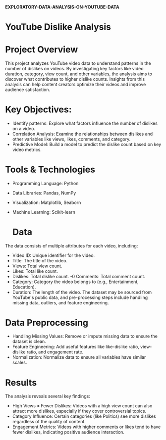 #### EXPLORATORY-DATA-ANALYSIS-ON-YOUTUBE-DATA

# YouTube Dislike Analysis

# Project Overview
This project analyzes YouTube video data to understand patterns in the number of dislikes on videos. By investigating key factors like video duration, category, view count, and other variables, the analysis aims to discover what contributes to higher dislike counts. Insights from this analysis can help content creators optimize their videos and improve audience satisfaction.

# Key Objectives:
- Identify patterns: Explore what factors influence the number of dislikes on a video.
- Correlation Analysis: Examine the relationships between dislikes and other variables like views, likes, comments, and category.
- Predictive Model: Build a model to predict the dislike count based on key video metrics.

# Tools & Technologies
- Programming Language: Python
- Data Libraries: Pandas, NumPy
- Visualization: Matplotlib, Seaborn
- Machine Learning: Scikit-learn

  # Data
The data consists of multiple attributes for each video, including:

- Video ID: Unique identifier for the video.
- Title: The title of the video.
- Views: Total view count.
- Likes: Total like count.
- Dislikes: Total dislike count.
-0 Comments: Total comment count.
- Category: Category the video belongs to (e.g., Entertainment, Education).
- Duration: The length of the video.
The dataset may be sourced from YouTube's public data, and pre-processing steps include handling missing data, outliers, and feature engineering.

# Data Preprocessing
- Handling Missing Values: Remove or impute missing data to ensure the dataset is clean.
- Feature Engineering: Add useful features like like-dislike ratio, view-dislike ratio, and engagement rate.
- Normalization: Normalize data to ensure all variables have similar scales.

# Results
The analysis reveals several key findings:

- High Views ≠ Fewer Dislikes: Videos with a high view count can also attract more dislikes, especially if they cover controversial topics.
- Category Influence: Certain categories (like Politics) see more dislikes regardless of the quality of content.
- Engagement Metrics: Videos with higher comments or likes tend to have fewer dislikes, indicating positive audience interaction.
